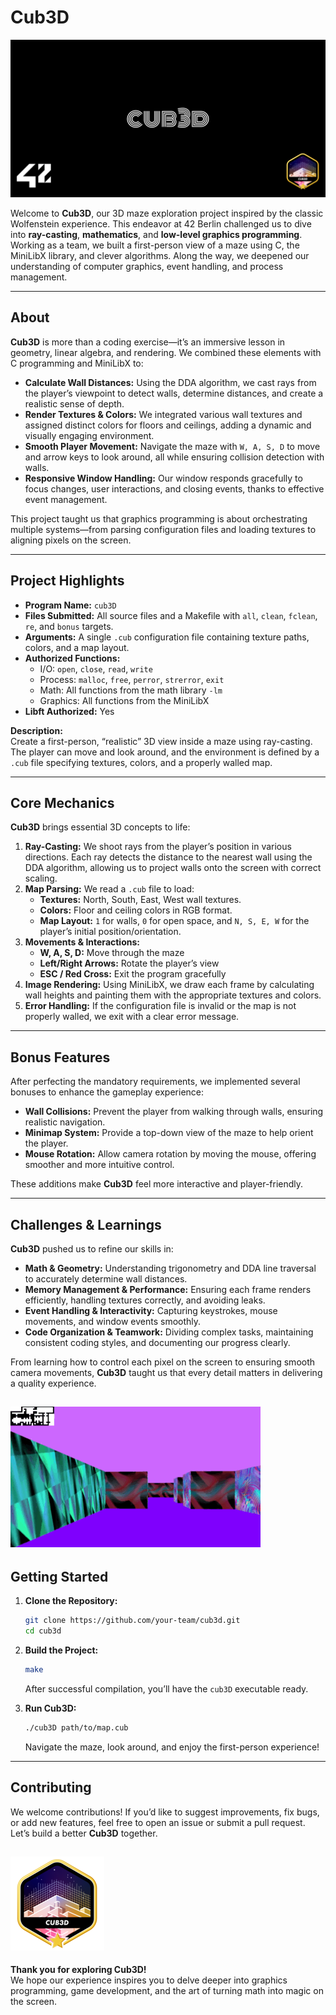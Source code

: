 
# Cub3D

![Cub3D Cover](img/cover-cub3d-bonus.png)

Welcome to **Cub3D**, our 3D maze exploration project inspired by the classic Wolfenstein experience. This endeavor at 42 Berlin challenged us to dive into **ray-casting**, **mathematics**, and **low-level graphics programming**. Working as a team, we built a first-person view of a maze using C, the MiniLibX library, and clever algorithms. Along the way, we deepened our understanding of computer graphics, event handling, and process management.

---

## About

**Cub3D** is more than a coding exercise—it’s an immersive lesson in geometry, linear algebra, and rendering. We combined these elements with C programming and MiniLibX to:

- **Calculate Wall Distances:** Using the DDA algorithm, we cast rays from the player’s viewpoint to detect walls, determine distances, and create a realistic sense of depth.
- **Render Textures & Colors:** We integrated various wall textures and assigned distinct colors for floors and ceilings, adding a dynamic and visually engaging environment.
- **Smooth Player Movement:** Navigate the maze with `W, A, S, D` to move and arrow keys to look around, all while ensuring collision detection with walls.
- **Responsive Window Handling:** Our window responds gracefully to focus changes, user interactions, and closing events, thanks to effective event management.

This project taught us that graphics programming is about orchestrating multiple systems—from parsing configuration files and loading textures to aligning pixels on the screen.

---

## Project Highlights

- **Program Name:** `cub3D`
- **Files Submitted:** All source files and a Makefile with `all`, `clean`, `fclean`, `re`, and `bonus` targets.
- **Arguments:** A single `.cub` configuration file containing texture paths, colors, and a map layout.
- **Authorized Functions:**  
  - I/O: `open`, `close`, `read`, `write`
  - Process: `malloc`, `free`, `perror`, `strerror`, `exit`
  - Math: All functions from the math library `-lm`
  - Graphics: All functions from the MiniLibX
- **Libft Authorized:** Yes

**Description:**  
Create a first-person, “realistic” 3D view inside a maze using ray-casting. The player can move and look around, and the environment is defined by a `.cub` file specifying textures, colors, and a properly walled map.

---

## Core Mechanics

**Cub3D** brings essential 3D concepts to life:

1. **Ray-Casting:** We shoot rays from the player’s position in various directions. Each ray detects the distance to the nearest wall using the DDA algorithm, allowing us to project walls onto the screen with correct scaling.
2. **Map Parsing:** We read a `.cub` file to load:
   - **Textures:** North, South, East, West wall textures.
   - **Colors:** Floor and ceiling colors in RGB format.
   - **Map Layout:** `1` for walls, `0` for open space, and `N, S, E, W` for the player’s initial position/orientation.
3. **Movements & Interactions:**
   - **W, A, S, D:** Move through the maze
   - **Left/Right Arrows:** Rotate the player’s view
   - **ESC / Red Cross:** Exit the program gracefully
4. **Image Rendering:** Using MiniLibX, we draw each frame by calculating wall heights and painting them with the appropriate textures and colors.
5. **Error Handling:** If the configuration file is invalid or the map is not properly walled, we exit with a clear error message.

---

## Bonus Features

After perfecting the mandatory requirements, we implemented several bonuses to enhance the gameplay experience:

- **Wall Collisions:** Prevent the player from walking through walls, ensuring realistic navigation.
- **Minimap System:** Provide a top-down view of the maze to help orient the player.
- **Mouse Rotation:** Allow camera rotation by moving the mouse, offering smoother and more intuitive control.

These additions make **Cub3D** feel more interactive and player-friendly.

---

## Challenges & Learnings

**Cub3D** pushed us to refine our skills in:

- **Math & Geometry:** Understanding trigonometry and DDA line traversal to accurately determine wall distances.
- **Memory Management & Performance:** Ensuring each frame renders efficiently, handling textures correctly, and avoiding leaks.
- **Event Handling & Interactivity:** Capturing keystrokes, mouse movements, and window events smoothly.
- **Code Organization & Teamwork:** Dividing complex tasks, maintaining consistent coding styles, and documenting our progress clearly.

From learning how to control each pixel on the screen to ensuring smooth camera movements, **Cub3D** taught us that every detail matters in delivering a quality experience.


![Cub3D Demo](img/cub3d.gif)
---

## Getting Started

1. **Clone the Repository:**
   ```bash
   git clone https://github.com/your-team/cub3d.git
   cd cub3d
   ```

2. **Build the Project:**
   ```bash
   make
   ```
   After successful compilation, you’ll have the `cub3D` executable ready.

3. **Run Cub3D:**
   ```bash
   ./cub3D path/to/map.cub
   ```
   Navigate the maze, look around, and enjoy the first-person experience!

---

## Contributing

We welcome contributions! If you’d like to suggest improvements, fix bugs, or add new features, feel free to open an issue or submit a pull request. Let’s build a better **Cub3D** together.


![Cub3D Badge](img/cub3dm.png)
---


**Thank you for exploring Cub3D!**  
We hope our experience inspires you to delve deeper into graphics programming, game development, and the art of turning math into magic on the screen.
